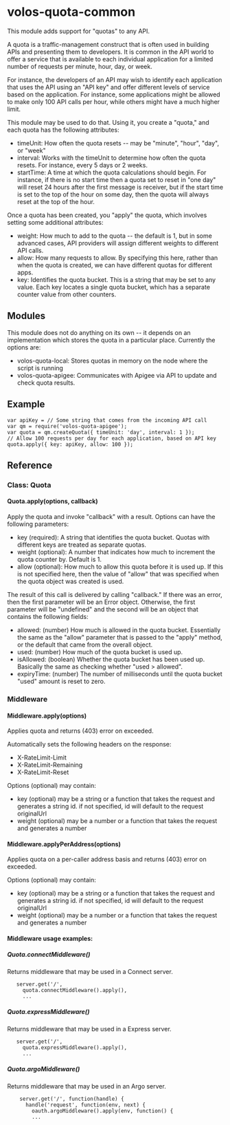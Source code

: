# volos-quota-common

This module adds support for "quotas" to any API.

A quota is a traffic-management construct that is often used in building APIs and presenting them to
developers. It is common in the API world to offer a service that is available to each individual application
for a limited number of requests per minute, hour, day, or week.

For instance, the developers of an API may wish to identify each application that uses the API using an "API key"
and offer different levels of service  based on the application. For instance, some applications might be allowed
to make only 100 API calls per hour, while others might have a much higher limit.

This module may be used to do that. Using it, you create a "quota," and each quota has the following attributes:

* timeUnit: How often the quota resets -- may be "minute", "hour", "day", or "week"
* interval: Works with the timeUnit to determine how often the quota resets. For instance, every 5 days or 2 weeks.
* startTime: A time at which the quota calculations should begin. For instance, if there is no start time then a
quota set to reset in "one day" will reset 24 hours after the first message is receiver, but if the start time
is set to the top of the hour on some day, then the quota will always reset at the top of the hour.

Once a quota has been created, you "apply" the quota, which involves setting some additional attributes:

* weight: How much to add to the quota -- the default is 1, but in some advanced cases, API providers will
assign different weights to different API calls.
* allow: How many requests to allow. By specifying this here, rather than when the quota is created,
we can have different quotas for different apps.
* key: Identifies the quota bucket. This is a string that may be set to any value. Each key locates
a single quota bucket, which has a separate counter value from other counters.

## Modules

This module does not do anything on its own -- it depends on an implementation which stores the quota in a particular
place. Currently the options are:

* volos-quota-local: Stores quotas in memory on the node where the script is running
* volos-quota-apigee: Communicates with Apigee via API to update and check quota results.

## Example

    var apiKey = // Some string that comes from the incoming API call
    var qm = require('volos-quota-apigee');
    var quota = qm.createQuota({ timeUnit: 'day', interval: 1 });
    // Allow 100 requests per day for each application, based on API key
    quota.apply({ key: apiKey, allow: 100 });

## Reference

### Class: Quota

#### Quota.apply(options, callback)

Apply the quota and invoke "callback" with a result. Options can have the following parameters:

* key (required): A string that identifies the quota bucket. Quotas with different keys
are treated as separate quotas.
* weight (optional): A number that indicates how much to increment the quota counter by. Default is 1.
* allow (optional): How much to allow this quota before it is used up. If this is not specified here,
then the value of "allow" that was specified when the quota object was created is used.

The result of this call is delivered by calling "callback." If there was an error, then the first parameter
will be an Error object. Otherwise, the first parameter will be "undefined" and the second will be
an object that contains the following fields:

* allowed: (number) How much is allowed in the quota bucket. Essentially the same as the "allow" parameter that is
passed to the "apply" method, or the default that came from the overall object.
* used: (number) How much of the quota bucket is used up.
* isAllowed: (boolean) Whether the quota bucket has been used up. Basically the same as checking whether
"used > allowed".
* expiryTime: (number) The number of milliseconds until the quota bucket "used" amount is reset to zero.

### Middleware

#### Middleware.apply(options)

Applies quota and returns (403) error on exceeded.

Automatically sets the following headers on the response: 

* X-RateLimit-Limit
* X-RateLimit-Remaining
* X-RateLimit-Reset

Options (optional) may contain:

* key (optional) may be a string or a function that takes the request and generates a string id.
    if not specified, id will default to the request originalUrl
* weight (optional) may be a number or a function that takes the request and generates a number

#### Middleware.applyPerAddress(options)

Applies quota on a per-caller address basis and returns (403) error on exceeded.

Options (optional) may contain:

* key (optional) may be a string or a function that takes the request and generates a string id.
    if not specified, id will default to the request originalUrl
* weight (optional) may be a number or a function that takes the request and generates a number

#### Middleware usage examples: 

##### Quota.connectMiddleware()

Returns middleware that may be used in a Connect server.

```
   server.get('/',
     quota.connectMiddleware().apply(),
     ...
```
 
##### Quota.expressMiddleware()

Returns middleware that may be used in a Express server. 

```
   server.get('/',
     quota.expressMiddleware().apply(),
     ...
```

##### Quota.argoMiddleware()

Returns middleware that may be used in an Argo server. 

```
    server.get('/', function(handle) {
      handle('request', function(env, next) {
        oauth.argoMiddleware().apply(env, function() {
        ...
```